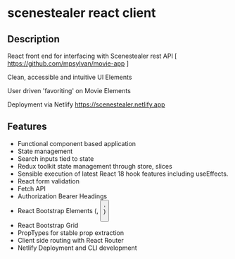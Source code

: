 # scenestealer react client

## Description

React front end for interfacing with Scenestealer rest API [ https://github.com/mpsylvan/movie-app ]

Clean, accessible and intuitive UI Elements

User driven 'favoriting' on Movie Elements

Deployment via Netlify https://scenestealer.netlify.app

## Features

- Functional component based application
- State management
- Search inputs tied to state
- Redux toolkit state management through store, slices
- Sensible execution of latest React 18 hook features including useEffects.
- React form validation
- Fetch API
- Authorization Bearer Headings
- React Bootstrap Elements (<Card>, <Button>, <Form> )
- React Bootstrap Grid
- PropTypes for stable prop extraction
- Client side routing with React Router
- Netlify Deployment and CLI development
